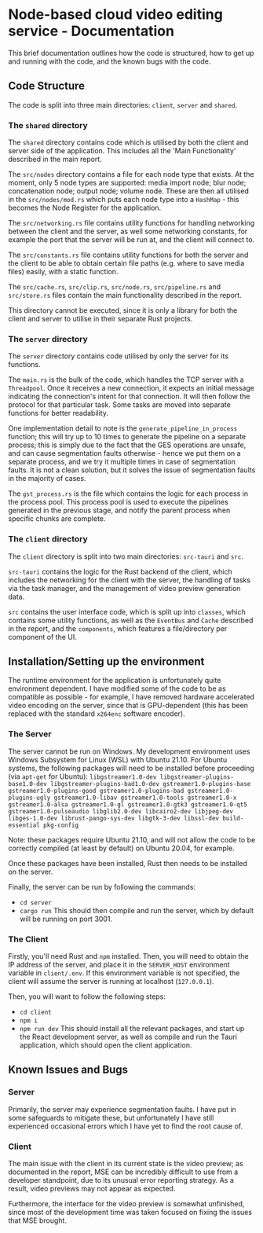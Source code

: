 # Node-based cloud video editing service - Documentation
This brief documentation outlines how the code is structured, how to get up and running with the code, and the known bugs with the code.

## Code Structure
The code is split into three main directories: `client`, `server` and `shared`.

### The `shared` directory
The `shared` directory contains code which is utilised by both the client and server side of the application. This includes all the 'Main Functionality' described in the main report.

The `src/nodes` directory contains a file for each node type that exists. At the moment, only 5 node types are supported: media import node; blur node; concatenation node; output node; volume node. These are then all utilised in the `src/nodes/mod.rs` which puts each node type into a `HashMap` - this becomes the Node Register for the application.

The `src/networking.rs` file contains utility functions for handling networking between the client and the server, as well some networking constants, for example the port that the server will be run at, and the client will connect to.

The `src/constants.rs` file contains utility functions for both the server and the client to be able to obtain certain file paths (e.g. where to save media files) easily, with a static function.

The `src/cache.rs`, `src/clip.rs`, `src/node.rs`, `src/pipeline.rs` and `src/store.rs` files contain the main functionality described in the report.  

This directory cannot be executed, since it is only a library for both the client and server to utilise in their separate Rust projects.
### The `server` directory
The `server` directory contains code utilised by only the server for its functions. 

The `main.rs` is the bulk of the code, which handles the TCP server with a `Threadpool`. Once it receives a new connection, it expects an initial message indicating the connection's intent for that connection. It will then follow the protocol for that particular task. Some tasks are moved into separate functions for better readability.

One implementation detail to note is the `generate_pipeline_in_process` function; this will try up to 10 times to generate the pipeline on a separate process; this is simply due to the fact that the GES operations are unsafe, and can cause segmentation faults otherwise - hence we put them on a separate process, and we try it multiple times in case of segmentation faults. It is not a clean solution, but it solves the issue of segmentation faults in the majority of cases.

The `gst_process.rs` is the file which contains the logic for each process in the process pool. This process pool is used to execute the pipelines generated in the previous stage, and notify the parent process when specific chunks are complete.

### The `client` directory
The `client` directory is split into two main directories: `src-tauri` and `src`.

`src-tauri` contains the logic for the Rust backend of the client, which includes the networking for the client with the server, the handling of tasks via the task manager, and the management of video preview generation data. 

`src` contains the user interface code, which is split up into `classes`, which contains some utility functions, as well as the `EventBus` and `Cache` described in the report, and the `components`, which features a file/directory per component of the UI. 

## Installation/Setting up the environment
The runtime environment for the application is unfortunately quite environment dependent. I have modified some of the code to be as compatible as possible - for example, I have removed hardware accelerated video encoding on the server, since that is GPU-dependent (this has been replaced with the standard `x264enc` software encoder).

### The Server
The server cannot be run on Windows. My development environment uses Windows Subsystem for Linux (WSL) with Ubuntu 21.10. For Ubuntu systems, the following packages will need to be installed before proceeding (via `apt-get` for Ubuntu): 
`libgstreamer1.0-dev libgstreamer-plugins-base1.0-dev libgstreamer-plugins-bad1.0-dev gstreamer1.0-plugins-base gstreamer1.0-plugins-good gstreamer1.0-plugins-bad gstreamer1.0-plugins-ugly gstreamer1.0-libav gstreamer1.0-tools gstreamer1.0-x gstreamer1.0-alsa gstreamer1.0-gl gstreamer1.0-gtk3 gstreamer1.0-qt5 gstreamer1.0-pulseaudio libglib2.0-dev libcairo2-dev libjpeg-dev libges-1.0-dev librust-pango-sys-dev libgtk-3-dev libssl-dev build-essential pkg-config`

Note: these packages require Ubuntu 21.10, and will not allow the code to be correctly compiled (at least by default) on Ubuntu 20.04, for example.

Once these packages have been installed, Rust then needs to be installed on the server. 

Finally, the server can be run by following the commands:
- `cd server`
- `cargo run`
This should then compile and run the server, which by default will be running on port 3001.
### The Client

Firstly, you'll need Rust and `npm` installed. Then, you will need to obtain the IP address of the server, and place it in the `SERVER_HOST` environment variable in `client/.env`. If this environment variable is not specified, the client will assume the server is running at localhost (`127.0.0.1`). 

Then, you will want to follow the following steps:
- `cd client`
- `npm i`
- `npm run dev`
This should install all the relevant packages, and start up the React development server, as well as compile and run the Tauri application, which should open the client application.

## Known Issues and Bugs
### Server
Primarily, the server may experience segmentation faults. I have put in some safeguards to mitigate these, but unfortunately I have still experienced occasional errors which I have yet to find the root cause of.
### Client
The main issue with the client in its current state is the video preview; as documented in the report, MSE can be incredibly difficult to use from a developer standpoint, due to its unusual error reporting strategy. As a result, video previews may not appear as expected.

Furthermore, the interface for the video preview is somewhat unfinished, since most of the development time was taken focused on fixing the issues that MSE brought. 